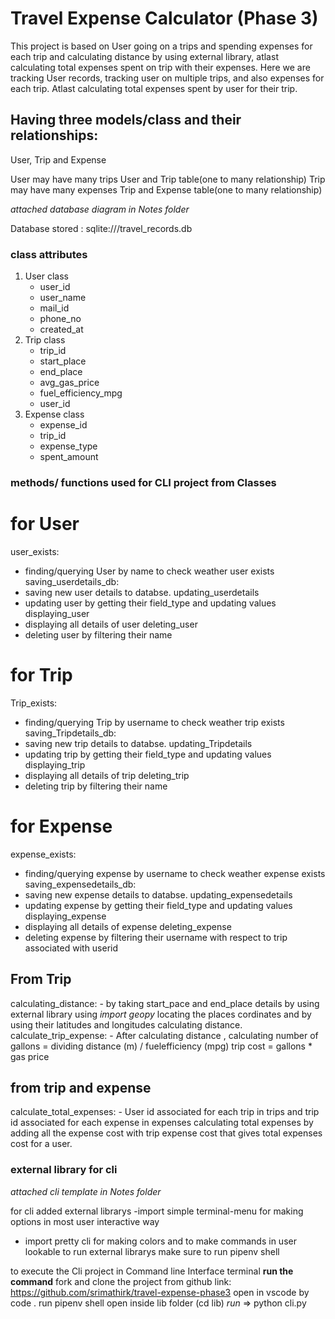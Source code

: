 # Travel Expense Calculator (Phase 3)
This project is based on User going on a trips and spending expenses for each trip and calculating distance by using external library, atlast calculating total expenses spent on trip with their expenses. Here we are tracking User records, tracking user on multiple trips, and  also expenses for each trip. Atlast calculating total expenses spent by user for their trip.
## Having three models/class and their relationships: 
User, Trip and Expense

User may have many trips
User and Trip table(one to many relationship)
Trip may have many expenses
Trip and Expense table(one to many relationship)

*attached database diagram in Notes folder*

Database stored :
sqlite:///travel_records.db

### class attributes
1. User class
    - user_id
    - user_name
    - mail_id
    - phone_no
    - created_at
2. Trip class
    - trip_id
    - start_place
    - end_place
    - avg_gas_price
    - fuel_efficiency_mpg
    - user_id
3. Expense class
    - expense_id
    - trip_id
    - expense_type
    - spent_amount
    
### methods/ functions used for CLI project from Classes

# for User
user_exists:
- finding/querying User by name to check weather user exists
saving_userdetails_db:
- saving new user details to databse.
updating_userdetails
- updating user by getting their field_type and updating values
displaying_user
- displaying all details of user
deleting_user
- deleting user by filtering their name
# for Trip
Trip_exists:
- finding/querying Trip by username to check weather trip exists
saving_Tripdetails_db:
- saving new trip details to databse.
updating_Tripdetails
- updating trip by getting their field_type and updating values
displaying_trip
- displaying all details of trip
deleting_trip
- deleting trip by filtering their name
# for Expense
expense_exists:
- finding/querying expense by username to check weather expense exists
saving_expensedetails_db:
- saving new expense details to databse.
updating_expensedetails
- updating expense by getting their field_type and updating values
displaying_expense
- displaying all details of expense
deleting_expense
- deleting expense by filtering their username with respect to trip associated with userid
## From Trip
calculating_distance:
    - by taking start_pace and end_place details by using external library using *import geopy* locating the places cordinates and by using their latitudes and longitudes calculating distance.
calculate_trip_expense:
    - After calculating distance , calculating number of gallons = dividing distance (m) / fuelefficiency (mpg)
    trip cost = gallons * gas price
## from trip and expense
calculate_total_expenses:
    - User id associated for each trip in trips and trip id associated for each expense in expenses calculating total expenses by adding all the expense cost with trip expense cost that gives total expenses cost for a user. 
### external library for cli

*attached cli template in Notes folder*

for cli added external librarys
-import simple terminal-menu
 for making options in most user interactive way
- import pretty cli
 for making colors and to make commands in user lookable
 to run external librarys make sure to run pipenv shell

to execute the Cli project in Command line Interface terminal
    **run the command** 
    fork and clone the project from github link: https://github.com/srimathirk/travel-expense-phase3
    open in vscode by code .
    run pipenv shell
    open inside lib folder (cd lib) 
    *run* => python cli.py